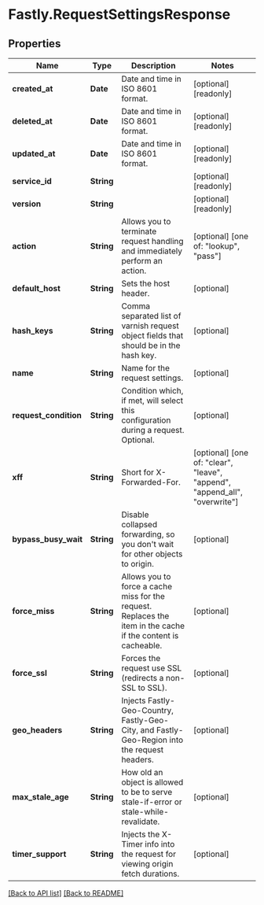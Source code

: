 # Fastly.RequestSettingsResponse

## Properties

Name | Type | Description | Notes
------------ | ------------- | ------------- | -------------
**created_at** | **Date** | Date and time in ISO 8601 format. | [optional] [readonly] 
**deleted_at** | **Date** | Date and time in ISO 8601 format. | [optional] [readonly] 
**updated_at** | **Date** | Date and time in ISO 8601 format. | [optional] [readonly] 
**service_id** | **String** |  | [optional] [readonly] 
**version** | **String** |  | [optional] [readonly] 
**action** | **String** | Allows you to terminate request handling and immediately perform an action. | [optional]  [one of: "lookup", "pass"]
**default_host** | **String** | Sets the host header. | [optional] 
**hash_keys** | **String** | Comma separated list of varnish request object fields that should be in the hash key. | [optional] 
**name** | **String** | Name for the request settings. | [optional] 
**request_condition** | **String** | Condition which, if met, will select this configuration during a request. Optional. | [optional] 
**xff** | **String** | Short for X-Forwarded-For. | [optional]  [one of: "clear", "leave", "append", "append_all", "overwrite"]
**bypass_busy_wait** | **String** | Disable collapsed forwarding, so you don&#39;t wait for other objects to origin. | [optional] 
**force_miss** | **String** | Allows you to force a cache miss for the request. Replaces the item in the cache if the content is cacheable. | [optional] 
**force_ssl** | **String** | Forces the request use SSL (redirects a non-SSL to SSL). | [optional] 
**geo_headers** | **String** | Injects Fastly-Geo-Country, Fastly-Geo-City, and Fastly-Geo-Region into the request headers. | [optional] 
**max_stale_age** | **String** | How old an object is allowed to be to serve stale-if-error or stale-while-revalidate. | [optional] 
**timer_support** | **String** | Injects the X-Timer info into the request for viewing origin fetch durations. | [optional] 


[[Back to API list]](../../README.md#endpoints) [[Back to README]](../../README.md)

